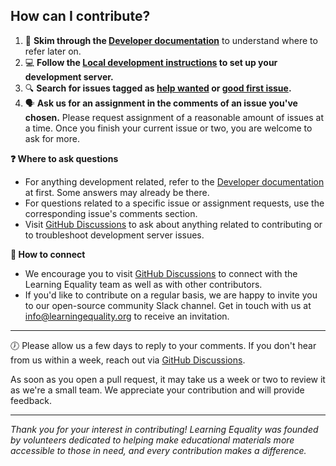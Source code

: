 <!-- Also update README.md (duplicate) -->
## How can I contribute?

1. 📙 **Skim through the [Developer documentation](./docs/_index.md)** to understand where to refer later on.
2. 💻 **Follow the [Local development instructions](./docs/local_dev_docker.md) to set up your development server.**
3. 🔍 **Search for issues tagged as [help wanted](https://github.com/learningequality/studio/issues?q=is%3Aissue+is%3Aopen+label%3A%22help+wanted%22+no%3Aassignee) or [good first issue](https://github.com/learningequality/studio/issues?q=is%3Aissue+is%3Aopen+label%3A%22good+first+issue%22+no%3Aassignee).**
4. 🗣️ **Ask us for an assignment in the comments of an issue you've chosen.** Please request assignment of a reasonable amount of issues at a time. Once you finish your current issue or two, you are welcome to ask for more.

**❓ Where to ask questions**

- For anything development related, refer to the [Developer documentation](./docs/_index.md) at first. Some answers may already be there.
- For questions related to a specific issue or assignment requests, use the corresponding issue's comments section.
- Visit [GitHub Discussions](https://github.com/learningequality/studio/discussions) to ask about anything related to contributing or to troubleshoot development server issues.

**👥 How to connect**

- We encourage you to visit [GitHub Discussions](https://github.com/learningequality/studio/discussions) to connect with the Learning Equality team as well as with other contributors.
- If you'd like to contribute on a regular basis, we are happy to invite you to our open-source community Slack channel. Get in touch with us at info@learningequality.org to receive an invitation.

---

🕖 Please allow us a few days to reply to your comments. If you don't hear from us within a week, reach out via [GitHub Discussions](https://github.com/learningequality/studio/discussions).

As soon as you open a pull request, it may take us a week or two to review it as we're a small team. We appreciate your contribution and will provide feedback.

---

*Thank you for your interest in contributing! Learning Equality was founded by volunteers dedicated to helping make educational materials more accessible to those in need, and every contribution makes a difference.*
